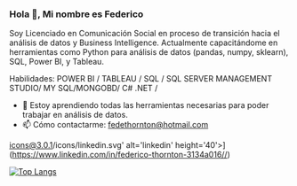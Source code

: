 ### Hola 👋, Mi nombre es Federico
Soy Licenciado en Comunicación Social en proceso de transición hacia el análisis de datos y Business Intelligence. Actualmente capacitándome en herramientas como Python para análisis de datos (pandas, numpy, sklearn), SQL, Power BI, y Tableau. 

Habilidades: POWER BI / TABLEAU / SQL / SQL SERVER MANAGEMENT STUDIO/ MY SQL/MONGOBD/ C# .NET / 

- 🌱 Estoy aprendiendo todas las herramientas necesarias para poder trabajar en análisis de datos. 
- 📫 Cómo contactarme: fedethornton@hotmail.com 


icons@3.0.1/icons/linkedin.svg' alt='linkedin' height='40'>](https://www.linkedin.com/in/federico-thornton-3134a016//)  

[![Top Langs](https://github-readme-stats.vercel.app/api/top-langs/?username=FedericoThornton)](https://github.com/anuraghazra/github-readme-stats)


